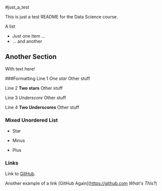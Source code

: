 #just_a_test

This is just a test README for the Data Science course.

A list
* Just one item  ...
* ... and another 

## Another Section
With text here!

###Formatting
Line 1 *One star* Other stuff

Line 2 **Two stars** Other stuff

Line 3 *Underscore* Other stuff

Line 4 **Two Underscores** Other stuff

### Mixed Unordered List
* Star
- Minus
+ Plus

### Links

Link to [GitHub](https://github.com).

Another example of a link [GitHub Again](https://github.com _What's This?_)
